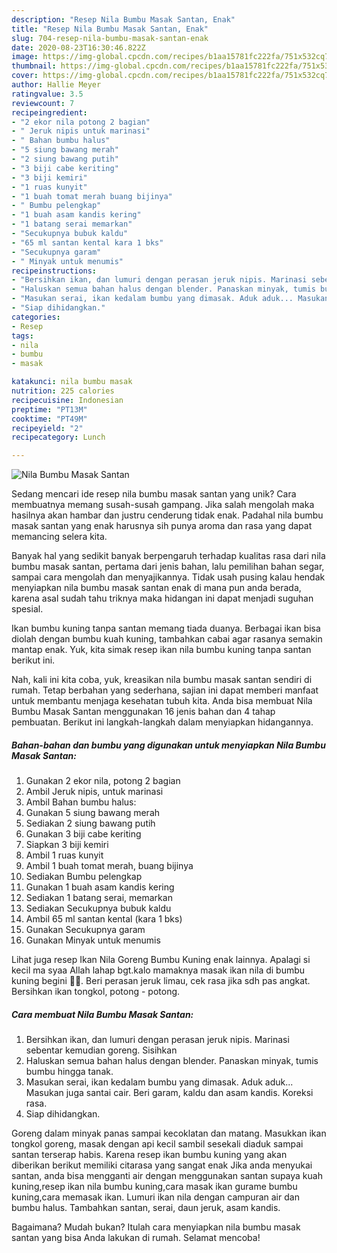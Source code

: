 ```yaml
---
description: "Resep Nila Bumbu Masak Santan, Enak"
title: "Resep Nila Bumbu Masak Santan, Enak"
slug: 704-resep-nila-bumbu-masak-santan-enak
date: 2020-08-23T16:30:46.822Z
image: https://img-global.cpcdn.com/recipes/b1aa15781fc222fa/751x532cq70/nila-bumbu-masak-santan-foto-resep-utama.jpg
thumbnail: https://img-global.cpcdn.com/recipes/b1aa15781fc222fa/751x532cq70/nila-bumbu-masak-santan-foto-resep-utama.jpg
cover: https://img-global.cpcdn.com/recipes/b1aa15781fc222fa/751x532cq70/nila-bumbu-masak-santan-foto-resep-utama.jpg
author: Hallie Meyer
ratingvalue: 3.5
reviewcount: 7
recipeingredient:
- "2 ekor nila potong 2 bagian"
- " Jeruk nipis untuk marinasi"
- " Bahan bumbu halus"
- "5 siung bawang merah"
- "2 siung bawang putih"
- "3 biji cabe keriting"
- "3 biji kemiri"
- "1 ruas kunyit"
- "1 buah tomat merah buang bijinya"
- " Bumbu pelengkap"
- "1 buah asam kandis kering"
- "1 batang serai memarkan"
- "Secukupnya bubuk kaldu"
- "65 ml santan kental kara 1 bks"
- "Secukupnya garam"
- " Minyak untuk menumis"
recipeinstructions:
- "Bersihkan ikan, dan lumuri dengan perasan jeruk nipis. Marinasi sebentar kemudian goreng. Sisihkan"
- "Haluskan semua bahan halus dengan blender. Panaskan minyak, tumis bumbu hingga tanak."
- "Masukan serai, ikan kedalam bumbu yang dimasak. Aduk aduk... Masukan juga santai cair. Beri garam, kaldu dan asam kandis. Koreksi rasa."
- "Siap dihidangkan."
categories:
- Resep
tags:
- nila
- bumbu
- masak

katakunci: nila bumbu masak 
nutrition: 225 calories
recipecuisine: Indonesian
preptime: "PT13M"
cooktime: "PT49M"
recipeyield: "2"
recipecategory: Lunch

---
```



![Nila Bumbu Masak Santan](https://img-global.cpcdn.com/recipes/b1aa15781fc222fa/751x532cq70/nila-bumbu-masak-santan-foto-resep-utama.jpg)

Sedang mencari ide resep nila bumbu masak santan yang unik? Cara membuatnya memang susah-susah gampang. Jika salah mengolah maka hasilnya akan hambar dan justru cenderung tidak enak. Padahal nila bumbu masak santan yang enak harusnya sih punya aroma dan rasa yang dapat memancing selera kita.

Banyak hal yang sedikit banyak berpengaruh terhadap kualitas rasa dari nila bumbu masak santan, pertama dari jenis bahan, lalu pemilihan bahan segar, sampai cara mengolah dan menyajikannya. Tidak usah pusing kalau hendak menyiapkan nila bumbu masak santan enak di mana pun anda berada, karena asal sudah tahu triknya maka hidangan ini dapat menjadi suguhan spesial.

Ikan bumbu kuning tanpa santan memang tiada duanya. Berbagai ikan bisa diolah dengan bumbu kuah kuning, tambahkan cabai agar rasanya semakin mantap enak. Yuk, kita simak resep ikan nila bumbu kuning tanpa santan berikut ini.


Nah, kali ini kita coba, yuk, kreasikan nila bumbu masak santan sendiri di rumah. Tetap berbahan yang sederhana, sajian ini dapat memberi manfaat untuk membantu menjaga kesehatan tubuh kita. Anda bisa membuat Nila Bumbu Masak Santan menggunakan 16 jenis bahan dan 4 tahap pembuatan. Berikut ini langkah-langkah dalam menyiapkan hidangannya.

<!--inarticleads1-->

##### Bahan-bahan dan bumbu yang digunakan untuk menyiapkan Nila Bumbu Masak Santan:

1. Gunakan 2 ekor nila, potong 2 bagian
1. Ambil  Jeruk nipis, untuk marinasi
1. Ambil  Bahan bumbu halus:
1. Gunakan 5 siung bawang merah
1. Sediakan 2 siung bawang putih
1. Gunakan 3 biji cabe keriting
1. Siapkan 3 biji kemiri
1. Ambil 1 ruas kunyit
1. Ambil 1 buah tomat merah, buang bijinya
1. Sediakan  Bumbu pelengkap
1. Gunakan 1 buah asam kandis kering
1. Sediakan 1 batang serai, memarkan
1. Sediakan Secukupnya bubuk kaldu
1. Ambil 65 ml santan kental (kara 1 bks)
1. Gunakan Secukupnya garam
1. Gunakan  Minyak untuk menumis


Lihat juga resep Ikan Nila Goreng Bumbu Kuning enak lainnya. Apalagi si kecil ma syaa Allah lahap bgt.kalo mamaknya masak ikan nila di bumbu kuning begini 🥰🥰. Beri perasan jeruk limau, cek rasa jika sdh pas angkat. Bersihkan ikan tongkol, potong - potong. 

<!--inarticleads2-->

##### Cara membuat Nila Bumbu Masak Santan:

1. Bersihkan ikan, dan lumuri dengan perasan jeruk nipis. Marinasi sebentar kemudian goreng. Sisihkan
1. Haluskan semua bahan halus dengan blender. Panaskan minyak, tumis bumbu hingga tanak.
1. Masukan serai, ikan kedalam bumbu yang dimasak. Aduk aduk... Masukan juga santai cair. Beri garam, kaldu dan asam kandis. Koreksi rasa.
1. Siap dihidangkan.


Goreng dalam minyak panas sampai kecoklatan dan matang. Masukkan ikan tongkol goreng, masak dengan api kecil sambil sesekali diaduk sampai santan terserap habis. Karena resep ikan bumbu kuning yang akan diberikan berikut memiliki citarasa yang sangat enak Jika anda menyukai santan, anda bisa mengganti air dengan menggunakan santan supaya kuah kuning,resep ikan nila bumbu kuning,cara masak ikan gurame bumbu kuning,cara memasak ikan. Lumuri ikan nila dengan campuran air dan bumbu halus. Tambahkan santan, serai, daun jeruk, asam kandis. 

Bagaimana? Mudah bukan? Itulah cara menyiapkan nila bumbu masak santan yang bisa Anda lakukan di rumah. Selamat mencoba!
